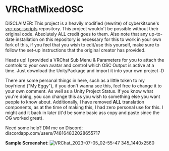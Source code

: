 # VRChatMixedOSC
DISCLAIMER: This project is a heavily modified (rewrite) of cyberkitsune's [vrc-osc-scripts](https://github.com/cyberkitsune/vrc-osc-scripts) repository. This project wouldn't be possible without their original code. Absolutely ALL credit goes to them. Also note that any up-to-date installation on this repository is necessary for this to work in your own fork of this, if you feel that you wish to edit/use this yourself, make sure to follow the set-up instructions that the original creator has provided.

Heads up! I provided a VRChat Sub Menu & Parameters for you to attach the controls to your own avatar and control which OSC Output is active at a time. Just download the UnityPackage and import it into your own project :D

There are some personal things in here, such as a little token to my boyfriend ("My Eggy"), if you don't wanna see this, feel free to change it to your own comment. As well as a Unity Project Status. If you know what you're doing, you can change this as you wish to something else you want people to know about. Additionally, I have removed **ALL** translation components, as at the time of making this, I had zero personal use for this. I might add it back in later (it'd be some basic ass copy and paste since the OG worked great).

Need some help? DM me on Discord: discordapp.com/users/748164832028655717

__Sample Screenshot__:
![VRChat_2023-07-05_02-55-47 345_1440x2560](https://github.com/saint-deity/VRChatMixedOSC/assets/59446525/ea45fcd8-d74d-4639-87a9-0e5522b83dfe)
